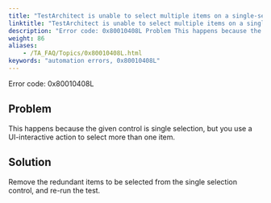 ```yaml
--- 
title: "TestArchitect is unable to select multiple items on a single-selection control <controlName>, which resides in the <windowName> window. Please ensure that only a single item is selected on the control."
linktitle: "TestArchitect is unable to select multiple items on a single-selection control <controlName>, which resides in the <windowName> window. Please ensure that only a single item is selected on the control."
description: "Error code: 0x80010408L Problem This happens because the given control is single selection, but you use a UI-interactive action to select more than one item. Solution Remove the redundant items to be ..."
weight: 86
aliases: 
    - /TA_FAQ/Topics/0x80010408L.html
keywords: "automation errors, 0x80010408L"
---
```


Error code: 0x80010408L

## Problem

This happens because the given control is single selection, but you use a UI-interactive action to select more than one item.

## Solution

Remove the redundant items to be selected from the single selection control, and re-run the test.




